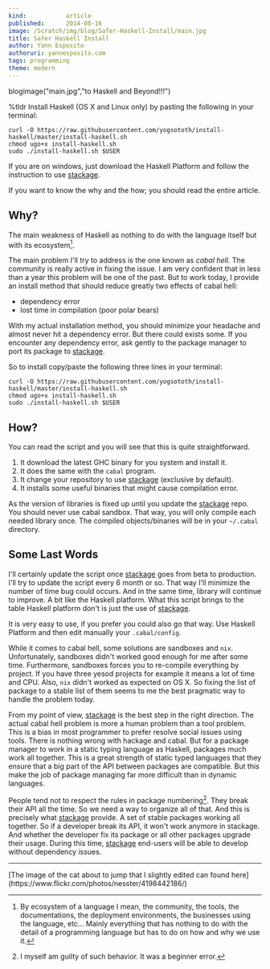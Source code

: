```yaml
---
kind:           article
published:      2014-08-16
image: /Scratch/img/blog/Safer-Haskell-Install/main.jpg
title: Safer Haskell Install
author: Yann Esposito
authoruri: yannesposito.com
tags: programming
theme: modern
---
```

blogimage("main.jpg","to Haskell and Beyond!!!")

<div class="intro">

%tldr Install Haskell (OS X and Linux only) by pasting the following in your terminal:

~~~
curl -O https://raw.githubusercontent.com/yogsototh/install-haskell/master/install-haskell.sh
chmod ugo+x install-haskell.sh
sudo ./install-haskell.sh $USER
~~~

If you are on windows, just download the Haskell Platform and follow
the instruction to use [stackage][stackage].

If you want to know the why and the how; you should read the entire article.

</div>

## Why?

The main weakness of Haskell as nothing to do with the language itself but
with its ecosystem[^1].

[^1]: By ecosystem of a language I mean, the community, the tools, the documentations, the deployment environments, the businesses using the language, etc... Mainly everything that has nothing to do with the detail of a programming language but has to do on how and why we use it.

The main problem I'll try to address is the one known as _cabal hell_.
The community is really active in fixing the issue.
I am very confident that in less than a year this problem will be one of the past.
But to work today, I provide an install method that should reduce greatly
two effects of cabal hell:

- dependency error
- lost time in compilation (poor polar bears)

With my actual installation method, you should minimize your headache and almost
never hit a dependency error.
But there could exists some.
If you encounter any dependency error,
ask gently to the package manager to port its package to [stackage][stackage].

So to install copy/paste the following three lines in your terminal:

~~~
curl -O https://raw.githubusercontent.com/yogsototh/install-haskell/master/install-haskell.sh
chmod ugo+x install-haskell.sh
sudo ./install-haskell.sh $USER
~~~

## How?

You can read the script and you will see that this is quite straightforward.

1. It download the latest GHC binary for you system and install it.
2. It does the same with the `cabal` program.
3. It change your repository to use [stackage][stackage] (exclusive by default).
4. It installs some useful binaries that might cause compilation error.

As the version of libraries is fixed up until you update the [stackage][stackage] repo.
You should never use cabal sandbox.
That way, you will only compile each needed library once.
The compiled objects/binaries will be in your `~/.cabal` directory.

## Some Last Words

I'll certainly update the script once [stackage][stackage] goes from beta to production.
I'll try to update the script every 6 month or so.
That way I'll minimize the number of time bug could occurs.
And in the same time, library will continue to improve.
A bit like the Haskell platform.
What this script brings to the table Haskell platform don't is just
the use of [stackage][stackage].

It is very easy to use, if you prefer you could also go that way.
Use Haskell Platform and then edit manually your `.cabal/config`.

While it comes to cabal hell, some solutions are sandboxes and `nix`.
Unfortunately, sandboxes didn't worked good enough for me after some time.
Furthermore, sandboxes forces you to re-compile everything by project.
If you have three yesod projects for example it means a lot of time and CPU.
Also, `nix` didn't worked as expected on OS X.
So fixing the list of package to a stable list of them seems to me the best
pragmatic way to handle the problem today.

From my point of view, [stackage][stackage] is the best step in the right direction.
The actual cabal hell problem is more a human problem than a tool problem.
This is a bias in most programmer to prefer resolve social issues using tools.
There is nothing wrong with hackage and cabal.
But for a package manager to work in a static typing language as Haskell,
packages much work all together.
This is a great strength of static typed languages that they ensure that a big
part of the API between packages are compatible.
But this make the job of package managing far more difficult than in dynamic languages.

People tend not to respect the rules in package numbering[^2].
They break their API all the time.
So we need a way to organize all of that.
And this is precisely what [stackage][stackage] provide.
A set of stable packages working all together.
So if a developer break its API, it won't work anymore in stackage.
And whether the developer fix its package or all other packages upgrade their usage.
During this time, [stackage][stackage] end-users will be able to develop without dependency issues.

[^2]: I myself am guilty of such behavior. It was a beginner error.

[stackage]: http://www.stackage.org

---

<p class="small">
[The image of the cat about to jump that I slightly edited can found here](https://www.flickr.com/photos/nesster/4198442186/)
</p>


